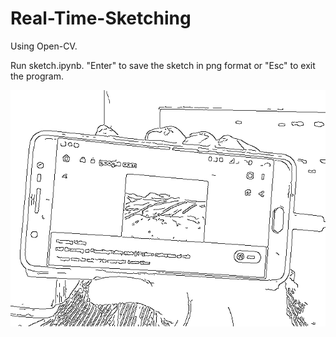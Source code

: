 # Real-Time-Sketching
Using Open-CV.

Run sketch.ipynb.
"Enter" to save the sketch in png format or "Esc" to exit the program.

![sketch](https://github.com/KrishnaPhalgun5168/Real-Time-Sketching/blob/master/54d16a19bbe644ee84062a6703cbe358.png)

